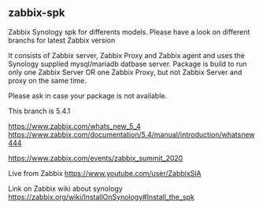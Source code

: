 ## zabbix-spk

Zabbix Synology spk for differents models. Please have a look on different branchs for latest Zabbix version

It consists of Zabbix server, Zabbix Proxy and Zabbix agent and uses the Synology supplied mysql/mariadb datbase server. 
Package is build to run only one Zabbix Server OR one Zabbix Proxy, but not Zabbix Server and proxy on the same time.

Please ask in case your package is not available.

This branch is 5.4.1



https://www.zabbix.com/whats_new_5_4
https://www.zabbix.com/documentation/5.4/manual/introduction/whatsnew444

https://www.zabbix.com/events/zabbix_summit_2020

Live from Zabbix 
https://www.youtube.com/user/ZabbixSIA

Link on Zabbix wiki about synology
https://zabbix.org/wiki/InstallOnSynology#Install_the_spk
